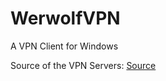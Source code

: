 # WerwolfVPN
 A VPN Client for Windows
 
 <a>Source of the VPN Servers: </a><a href="https://www.vpngate.net/en/">Source</a>
